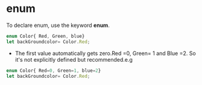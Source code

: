 # enum

To declare enum, use the keyword **enum**.

```Typescript
enum Color{ Red, Green, blue}
let backGroundcolor= Color.Red;
``` 
- The first value automatically gets zero.Red =0, Green= 1 and Blue =2. So it's not explicitly defined but recommended.e.g

```Typescript
enum Color{ Red=0, Green=1, blue=2}
let backGroundcolor= Color.Red;
``` 